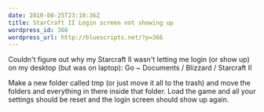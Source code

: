 ```yaml
---
date: 2010-08-25T23:10:36Z
title: StarCraft II Login screen not showing up
wordpress_id: 366
wordpress_url: http://bluescripts.net/?p=366
---
```


Couldn't figure out why my Starcraft II wasn't letting me login (or show up) on my desktop (but was on laptop): Go ~ Documents / Blizzard / Starcraft II

Make a new folder called tmp (or just move it all to the trash) and move the folders and everything in there inside that folder. Load the game and all your settings should be reset and the login screen should show up again.
